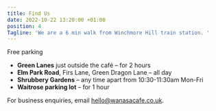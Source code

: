```yaml
---
title: Find Us
date: 2022-10-22 13:20:00 +01:00
position: 4
Tagline: 'We are a 6 min walk from Winchmore Hill train station. '
---
```


Free parking
* **Green Lanes** just outside the café – for 2 hours
* **Elm Park Road**, Firs Lane, Green Dragon Lane – all day
* **Shrubbery Gardens** – any time apart from 10:30-11:30am Mon-Fri
* **Waitrose parking lot** – for 1 hour

For business enquiries, email [hello@wanasacafe.co.uk](mailto:hello@wanasacafe.co.uk).
